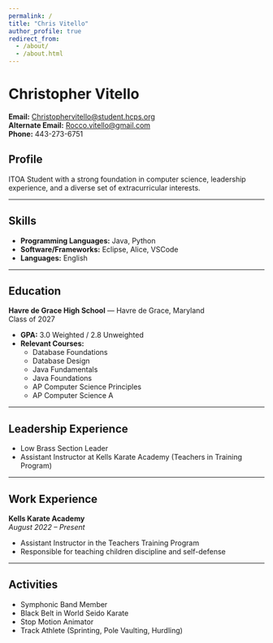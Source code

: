 ```yaml
---
permalink: /
title: "Chris Vitello"
author_profile: true
redirect_from: 
  - /about/
  - /about.html
---
```

# Christopher Vitello

**Email:** Christophervitello@student.hcps.org  
**Alternate Email:** Rocco.vitello@gmail.com  
**Phone:** 443-273-6751  

## Profile

ITOA Student with a strong foundation in computer science, leadership experience, and a diverse set of extracurricular interests.

---

## Skills

- **Programming Languages:** Java, Python  
- **Software/Frameworks:** Eclipse, Alice, VSCode  
- **Languages:** English  

---

## Education

**Havre de Grace High School** — Havre de Grace, Maryland  
Class of 2027  
- **GPA:** 3.0 Weighted / 2.8 Unweighted  
- **Relevant Courses:**  
  - Database Foundations  
  - Database Design  
  - Java Fundamentals  
  - Java Foundations  
  - AP Computer Science Principles  
  - AP Computer Science A  

---

## Leadership Experience

- Low Brass Section Leader  
- Assistant Instructor at Kells Karate Academy (Teachers in Training Program)  

---

## Work Experience

**Kells Karate Academy**  
*August 2022 – Present*  
- Assistant Instructor in the Teachers Training Program  
- Responsible for teaching children discipline and self-defense  

---

## Activities

- Symphonic Band Member  
- Black Belt in World Seido Karate  
- Stop Motion Animator  
- Track Athlete (Sprinting, Pole Vaulting, Hurdling)  
